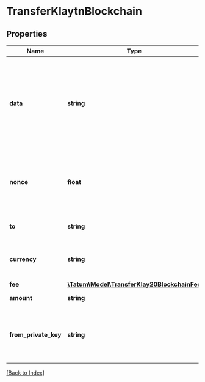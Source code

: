 # TransferKlaytnBlockchain

## Properties

Name | Type | Description | Notes
------------ | ------------- | ------------- | -------------
**data** | **string** | Additional data that can be passed to a blockchain transaction as a data property; must be in the hexadecimal format | [optional]
**nonce** | **float** | Nonce to be set to Klaytn transaction. If not present, last known nonce will be used. | [optional]
**to** | **string** | Blockchain address to send assets |
**currency** | **string** | Currency to transfer from Klaytn Blockchain Account. |
**fee** | [**\Tatum\Model\TransferKlay20BlockchainFee**](TransferKlay20BlockchainFee.md) |  | [optional]
**amount** | **string** | Amount to be sent. |
**from_private_key** | **string** | Private key of sender address. Private key, or signature Id must be present. |

[[Back to Index]](../index.md)
